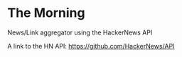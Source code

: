 # The Morning

News/Link aggregator using the HackerNews API

A link to the HN API: https://github.com/HackerNews/API
